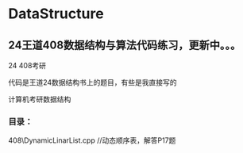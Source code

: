 # DataStructure

## 24王道408数据结构与算法代码练习，更新中。。。  

24 408考研  

代码是王道24数据结构书上的题目，有些是我直接写的  

计算机考研数据结构   

### 目录：  

408\DynamicLinarList.cpp //动态顺序表，解答P17题
